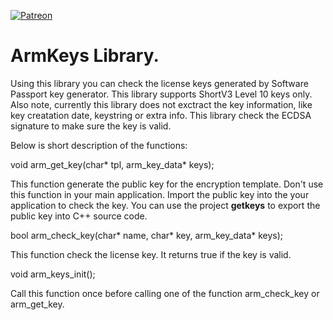 [ ![Patreon](https://img.shields.io/badge/patreon-Become%20a%20Patron!-red.png?style=for-the-badge&logo=patreon) ](https://www.patreon.com/bePatron?u=21429218)
# ArmKeys Library.

Using this library you can check the license keys generated by Software Passport key generator. This library supports ShortV3 Level 10 keys only.
Also note, currently this library does not exctract the key information, like key creatation date, keystring or extra info. This library check the ECDSA signature to make sure the key is valid.

Below is short description of the functions:

void arm_get_key(char* tpl, arm_key_data* keys);

This function generate the public key for the encryption template. Don't use this function in your main application. Import the public key into the your application to check the key. You can use the project **getkeys** to export the public key into C++ source code.

bool arm_check_key(char* name, char* key, arm_key_data* keys);

This function check the license key. It returns true if the key is valid.

void arm_keys_init();

Call this function once before calling one of the function arm_check_key or arm_get_key.
